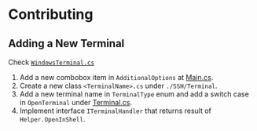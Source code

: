 # Contributing

## Adding a New Terminal

Check [`WindowsTerminal.cs`](./SSH/Terminal/WindowsTerminal.cs)

1. Add a new combobox item in `AdditionalOptions` at [Main.cs](./SSH/Main.cs).
1. Create a new class `<TerminalName>.cs` under `./SSH/Terminal`.
1. Add a new terminal name in `TerminalType` enum and add a switch case in `OpenTerminal` under [Terminal.cs](./SSH/Terminal/Terminal.cs).
1. Implement interface `ITerminalHandler` that returns result of `Helper.OpenInShell`.
